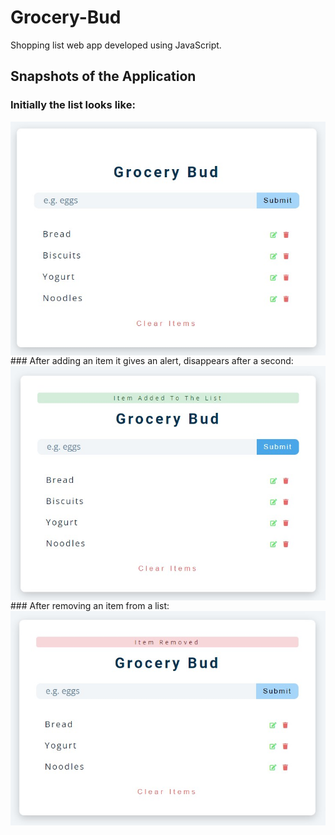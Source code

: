 # Grocery-Bud
Shopping list web app developed using JavaScript.

## Snapshots of the Application
### Initially the list looks like:
<img width="600px" src="https://github.com/Akanksha-Verma31/Grocery-Bud/blob/main/grocerybudList.jpg" align="center">
<br>
### After adding an item it gives an alert, disappears after a second:
<img  width="600px" src="https://github.com/Akanksha-Verma31/Grocery-Bud/blob/main/grocerybudItemAdded.jpg" align="center">
<br>
### After removing an item from a list:
<img width="600px" src="https://github.com/Akanksha-Verma31/Grocery-Bud/blob/main/grocerybudItemRemoved.jpg" align="center">
